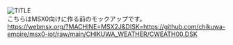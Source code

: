 ![TITLE](https://user-images.githubusercontent.com/124578804/225235072-2bd8340a-cf57-493b-9c65-cfa585927c84.png)
<br>
こちらはMSX0向けに作る前のモックアップです。<br>
https://webmsx.org/?MACHINE=MSX2J&DISK=https://github.com/chikuwa-empire/msx0-iot/raw/main/CHIKUWA_WEATHER/CWEATH00.DSK
